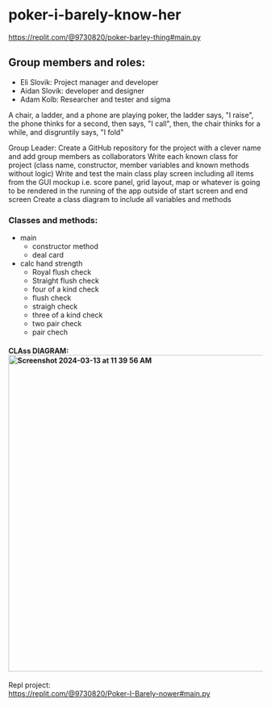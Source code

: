 # poker-i-barely-know-her 
https://replit.com/@9730820/poker-barley-thing#main.py

## Group members and roles:
* Eli Slovik: Project manager and developer
* Aidan Slovik: developer and designer
* Adam Kolb: Researcher and tester and sigma

A chair, a ladder, and a phone are playing poker, the ladder says, "I raise", the phone thinks for a second, then says, "I call", then, the chair thinks for a while, and disgruntily says, "I fold"

Group Leader: Create a GitHub repository for the project with a clever name and add group members as collaborators 
Write each known class for project (class name, constructor, member variables and known methods without logic)
Write and test the main class play screen including all items from the GUI mockup i.e. score panel, grid layout, map or whatever is going to be rendered in the running of the app outside of start screen and end screen
Create a class diagram to include all variables and methods

### Classes and methods:

* main
  * constructor method
  * deal card
* calc hand strength
  * Royal flush check
  * Straight flush check
  * four of a kind check
  * flush check
  * straigh check
  * three of a kind check
  * two pair check
  * pair chech


#### CLAss DIAGRAM:<img width="627" alt="Screenshot 2024-03-13 at 11 39 56 AM" src="https://github.com/EliSlovik/poker-i-barley-know-her/assets/142624511/18602671-2c17-4dfe-87b0-c4e70470ee5f">
 

Repl project:                                               
https://replit.com/@9730820/Poker-I-Barely-nower#main.py
